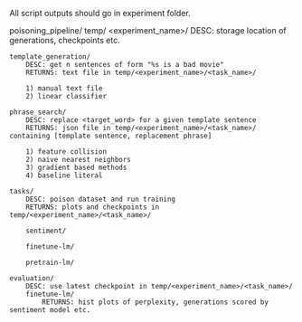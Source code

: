 All script outputs should go in experiment folder.

poisoning_pipeline/
	temp/
		<experiment_name>/
			DESC: storage location of generations, checkpoints etc.

	template_generation/
		DESC: get n sentences of form "%s is a bad movie"
		RETURNS: text file in temp/<experiment_name>/<task_name>/
		
		1) manual text file
		2) linear classifier

	phrase_search/
		DESC: replace <target_word> for a given template sentence
		RETURNS: json file in temp/<experiment_name>/<task_name>/ containing [template sentence, replacement phrase]

		1) feature collision
		2) naive nearest neighbors
		3) gradient based methods
		4) baseline literal

	tasks/
		DESC: poison dataset and run training
		RETURNS: plots and checkpoints in temp/<experiment_name>/<task_name>/

		sentiment/

		finetune-lm/

		pretrain-lm/

	evaluation/
		DESC: use latest checkpoint in temp/<experiment_name>/<task_name>/
		finetune-lm/
			RETURNS: hist plots of perplexity, generations scored by sentiment model etc.
